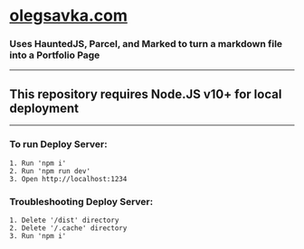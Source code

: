 # [olegsavka.com](https://www.olegsavka.com)

### Uses HauntedJS, Parcel, and Marked to turn a markdown file into a Portfolio Page

---

## This repository requires Node.JS v10+ for local deployment

---

### To run Deploy Server:

    1. Run 'npm i'
    2. Run 'npm run dev'
    3. Open http://localhost:1234

### Troubleshooting Deploy Server:

    1. Delete '/dist' directory
    2. Delete '/.cache' directory
    3. Run 'npm i'
